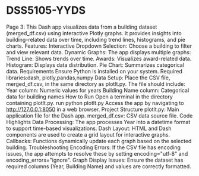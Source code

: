 # DSS5105-YYDS

Page 3:
This Dash app visualizes data from a building dataset (merged_df.csv) using interactive Plotly graphs. It provides insights into building-related data over time, including trend lines, histograms, and pie charts.
Features:
Interactive Dropdown Selection: Choose a building to filter and view relevant data.
Dynamic Graphs: The app displays multiple graphs:
Trend Line: Shows trends over time.
Awards: Visualizes award-related data.
Histogram: Displays data distribution.
Pie Chart: Summarizes categorical data.
Requirements
Ensure Python is installed on your system. Required libraries:dash, plotly,pandas,numpy
Data Setup:
Place the CSV file, merged_df.csv, in the same directory as plotlt.py. The file should include:
Year column: Numeric values for years
Building Name column: Categorical data for building names
How to Run
Open a terminal in the directory containing plotlt.py.
run python plotlt.py
Access the app by navigating to http://127.0.0.1:8050 in a web browser.
Project Structure
plotlt.py: Main application file for the Dash app.
merged_df.csv: CSV data source file.
Code Highlights
Data Processing: The app processes Year into a datetime format to support time-based visualizations.
Dash Layout: HTML and Dash components are used to create a grid layout for interactive graphs.
Callbacks: Functions dynamically update each graph based on the selected building.
Troubleshooting
Encoding Errors: If the CSV file has encoding issues, the app attempts to resolve these by setting encoding="utf-8" and encoding_errors="ignore".
Graph Display Issues: Ensure the dataset has required columns (Year, Building Name) and values are correctly formatted.
